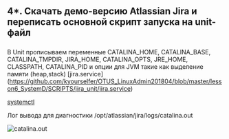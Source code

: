 4*. Скачать демо-версию Atlassian Jira и переписать основной скрипт запуска на unit-файл 
---------------------------------------
#####
В Unit прописываем переменные CATALINA_HOME, CATALINA_BASE, CATALINA_TMPDIR, JIRA_HOME, CATALINA_OPTS, JRE_HOME, CLASSPATH, CATALINA_PID и опции для JVM такие как выделение памяти (heap,stack) [jira.service] (https://github.com/kyourselfer/OTUS_LinuxAdmin201804/blob/master/lesson6_SystemD/SCRIPTS/jira_unit/jira.service)

[systemctl](https://github.com/kyourselfer/OTUS_LinuxAdmin201804/blob/master/lesson6_SystemD/SCRIPTS/jira_unit/systemctl.gif)

Лог вывода для диагностики /opt/atlassian/jira/logs/catalina.out

![catalina.out](https://github.com/kyourselfer/OTUS_LinuxAdmin201804/blob/master/lesson6_SystemD/SCRIPTS/jira_unit/catalina_out.gif)



